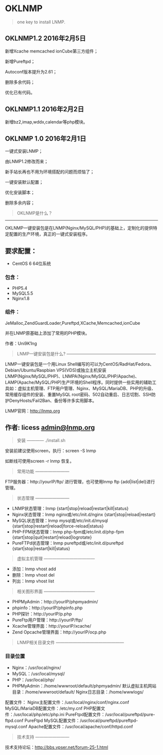 # OKLNMP
> one key to install LNMP.

## OKLNMP1.2 2016年2月5日

新增Xcache memcached ionCube第三方组件；

新增Pureftpd；

Autoconf版本提升为2.61；

删除多余代码；

优化已有代码。

## OKLNMP1.1 2016年2月2日

新增bz2,imap,wddx,calendar等php模块。

## OKLNMP 1.0 2016年2月1日 
一键式安装LNMP；

由LNMP1.2修改而来；

新手站长再也不用为环境搭配的问题而烦恼了；

一键安装默认配置；

优化安装脚本；

删除多余内容；

> OKLNMP是什么？
---------------------

OKLNMP一键安装包是在LNMP(Nginx/MySQL/PHP)的基础上，定制化的提供特定配置的生产环境，真正的一键式安装程序。
## 要求配置：
+ CentOS 6 64位系统
### 包含：
+ PHP5.4
+ MySQL5.5
+ Nginx1.8
### 组件：
JeMalloc,ZendGuardLoader,Pureftpd,XCache,Memcached,ionCube

并在LNMP原基础上添加了常用的PHP模块。

作者：Uni9K1ng

> LNMP一键安装包是什么?
—————————————————————

LNMP一键安装包是一个用Linux Shell编写的可以为CentOS/RadHat/Fedora、Debian/Ubuntu/Raspbian VPS(VDS)或独立主机安装LNMP(Nginx/MySQL/PHP)、LNMPA(Nginx/MySQL/PHP/Apache)、LAMP(Apache/MySQL/PHP)生产环境的Shell程序。同时提供一些实用的辅助工具如：虚拟主机管理、FTP用户管理、Nginx、MySQL/MariaDB、PHP的升级、常用缓存组件的安装、重置MySQL root密码、502自动重启、日志切割、SSH防护DenyHosts/Fail2Ban、备份等许多实用脚本。

LNMP官网：http://lnmp.org

作者: licess <admin@lnmp.org>
--------------------------------------------------------------------------------

> 安装
————
./install.sh

安装前建议使用screen，执行：screen -S lnmp

如断线可使用screen -r lnmp 恢复。

> 常用功能
————————

FTP服务器：http://yourIP/ftp/ 进行管理，也可使用lnmp ftp {add|list|del}进行管理。

> 状态管理
————————

+ LNMP状态管理：lnmp {start|stop|reload|restart|kill|status}
+ Nginx状态管理：lnmp nginx或/etc/init.d/nginx {start|stop|reload|restart}
+ MySQL状态管理：lnmp mysql或/etc/init.d/mysql {start|stop|restart|reload|force-reload|status}
+ PHP-FPM状态管理：lnmp php-fpm或/etc/init.d/php-fpm {start|stop|quit|restart|reload|logrotate}
+ PureFTPd状态管理：lnmp pureftpd或/etc/init.d/pureftpd {start|stop|restart|kill|status}

> 虚拟主机管理
————————————

+ 添加：lnmp vhost add
+ 删除：lnmp vhost del
+ 列出：lnmp vhost list

> 相关图形界面
————————————

+ PHPMyAdmin：http://yourIP/phpmyadmin/
+ phpinfo：http://yourIP/phpinfo.php
+ PHP探针：http://yourIP/p.php
+ PureFtp用户管理：http://yourIP/ftp/
+ Xcache管理界面：http://yourIP/xcache/
+ Zend Opcache管理界面：http://yourIP/ocp.php

> LNMP相关目录文件
————————————————

### 目录位置
+ Nginx：/usr/local/nginx/
+ MySQL：/usr/local/mysql/
+ PHP：/usr/local/php/
+ PHPMyAdmin：/home/wwwroot/default/phpmyadmin/
默认虚拟主机网站目录：/home/wwwroot/default/
Nginx日志目录：/home/wwwlogs/

配置文件：
Nginx主配置文件：/usr/local/nginx/conf/nginx.conf
MySQL/MariaDB配置文件：/etc/my.cnf
PHP配置文件：/usr/local/php/etc/php.ini
PureFtpd配置文件：/usr/local/pureftpd/pure-ftpd.conf
PureFtpd MySQL配置文件：/usr/local/pureftpd/pureftpd-mysql.conf
Apache配置文件：/usr/local/apache/conf/httpd.conf


> 技术支持
————————

技术支持论坛：http://bbs.vpser.net/forum-25-1.html
